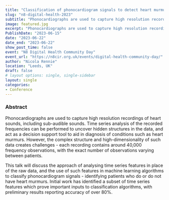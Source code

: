 ```yaml
---
title: "Classification of phonocardiogram signals to detect heart murmurs"
slug: "n8-digital-health-2023"
subtitle: "Phonocardiographs are used to capture high resolution recordings of heart sounds. This lightning talk will discuss how we can use time series analysis can uncover hidden structures in the recordings, and use this information to detect and classify heart murmurs."
image: featured.jpg
excerpt: "Phonocardiographs are used to capture high resolution recordings of heart sounds. This lightning talk will discuss how we can use time series analysis can uncover hidden structures in the recordings, and use this information to detect and classify heart murmurs."
PublishDate: "2023-06-15"
date: "2023-06-22"
date_end: "2023-06-22"
show_post_time: false
event: "N8 Digital Health Community Day"
event_url: "https://n8cir.org.uk/events/digital-health-community-day/"
author: "Nicola Rennie"
location: "Leeds, UK"
draft: false
# layout options: single, single-sidebar
layout: single
categories:
- Conference
---
```


### Abstract

Phonocardiographs are used to capture high resolution recordings of heart sounds, including sub-audible sounds. Time series analysis of the recorded frequencies can be performed to uncover hidden structures in the data, and act as a decision support tool to aid in diagnosis of conditions such as heart murmurs. However, the complex structure and high-dimensionality of such data creates challenges - each recording contains around 40,000 frequency observations, with the exact number of observations varying between patients.

This talk will discuss the approach of analysing time series features in place of the raw data, and the use of such features in machine learning algorithms to classify phonocardiogram signals - identifying patients who do or do not have heart murmurs. Initial work has identified a subset of time series features which prove important inputs to classification algorithms, with preliminary results reporting accuracy of over 80%.
